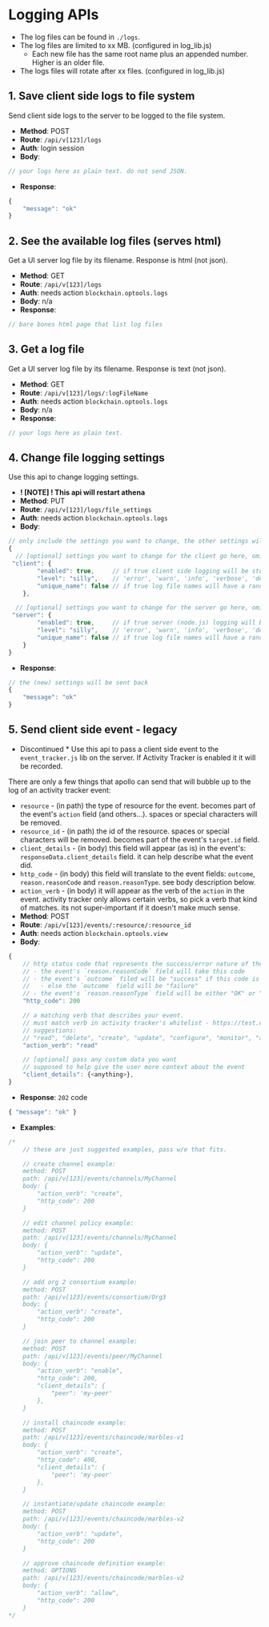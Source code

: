# Logging APIs
- The log files can be found in `./logs`.
- The log files are limited to xx MB. (configured in log_lib.js)
	- Each new file has the same root name plus an appended number. Higher is an older file.
- The logs files will rotate after xx files. (configured in log_lib.js)

## 1. Save client side logs to file system
Send client side logs to the server to be logged to the file system.
- **Method**: POST
- **Route**: `/api/v[123]/logs`
- **Auth**: login session
- **Body**:
```js
// your logs here as plain text. do not send JSON.
```
- **Response**:
```js
{
	"message": "ok"
}
```

## 2. See the available log files (serves html)
Get a UI server log file by its filename.
Response is html (not json).
- **Method**: GET
- **Route**: `/api/v[123]/logs`
- **Auth**: needs action `blockchain.optools.logs`
- **Body**: n/a
- **Response**:
```js
// bare bones html page that list log files
```

## 3. Get a log file
Get a UI server log file by its filename.
Response is text (not json).
- **Method**: GET
- **Route**: `/api/v[123]/logs/:logFileName`
- **Auth**: needs action `blockchain.optools.logs`
- **Body**: n/a
- **Response**:
```js
// your logs here as plain text.
```

## 4. Change file logging settings
Use this api to change logging settings.
- **! [NOTE] ! This api will restart athena**
- **Method**: PUT
- **Route**: `/api/v[123]/logs/file_settings`
- **Auth**: needs action `blockchain.optools.logs`
- **Body**:
```js
// only include the settings you want to change, the other settings will remain
{
  // [optional] settings you want to change for the client go here, omit if no changes
 "client": {
        "enabled": true,     // if true client side logging will be stored to file
        "level": "silly",    // 'error', 'warn', 'info', 'verbose', 'debug', or 'silly' logs will be stored
        "unique_name": false // if true log file names will have a random suffix
	},

  // [optional] settings you want to change for the server go here, omit if no changes
 "server": {
        "enabled": true,     // if true server (node.js) logging will be stored to file
        "level": "silly",    // 'error', 'warn', 'info', 'verbose', 'debug', or 'silly' logs will be stored
        "unique_name": false // if true log file names will have a random suffix
    }
}
```
- **Response**:
```js
// the (new) settings will be sent back
{
	"message": "ok"
}
```

<a name="client"></a>

## 5. Send client side event - legacy

* Discontinued *
Use this api to pass a client side event to the `event_tracker.js` lib on the server.
If Activity Tracker is enabled it it will be recorded.

There are only a few things that apollo can send that will bubble up to the log of an activity tracker event:
- `resource` - (in path) the type of resource for the event. becomes part of the event's `action` field (and others...). spaces or special characters will be removed.
- `resource_id` - (in path) the id of the resource. spaces or special characters will be removed. becomes part of the event's `target.id` field.
- `client_details` - (in body) this field will appear (as is) in the event's: `responseData.client_details` field. it can help describe what the event did.
- `http_code` - (in body) this field will translate to the event fields: `outcome`, `reason.reasonCode` and `reason.reasonType`. see body description below.
- `action_verb` - (in body) it will appear as the verb of the `action` in the event. activity tracker only allows certain verbs, so pick a verb that kind of matches. its not super-important if it doesn't make much sense.
- **Method**: POST
- **Route**: `/api/v[123]/events/:resource/:resource_id`
- **Auth**: needs action `blockchain.optools.view`
- **Body**:
```js
{
	// http status code that represents the success/error nature of the event
	// - the event's `reason.reasonCode` field will take this code
	// - the event's `outcome` filed will be "success" if this code is 1xx, 2xx & 3xx
	//   - else the `outcome` field will be "failure"
	// - the event's `reason.reasonType` field will be either "OK" or "NOT OK" based on the code
	"http_code": 200

	// a matching verb that describes your event.
	// must match verb in activity tracker's whitelist - https://test.cloud.ibm.com/docs/services/Activity-Tracker-with-LogDNA?topic=logdnaat-ibm_event_fields#action
	// suggestions:
	// "read", "delete", "create", "update", "configure", "monitor", "allow", "enable"
	"action_verb": "read"

	// [optional] pass any custom data you want
	// supposed to help give the user more context about the event
	"client_details": {<anything>},
}
```
- **Response**: `202` code
```js
{ "message": "ok" }
```
- **Examples**:
```js
/*
	// these are just suggested examples, pass w/e that fits.

	// create channel example:
	method: POST
	path: /api/v[123]/events/channels/MyChannel
	body: {
		"action_verb": "create",
		"http_code": 200
	}

	// edit channel policy example:
	method: POST
	path: /api/v[123]/events/channels/MyChannel
	body: {
		"action_verb": "update",
		"http_code": 200
	}

	// add org 2 consortium example:
	method: POST
	path: /api/v[123]/events/consortium/Org3
	body: {
		"action_verb": "create",
		"http_code": 200
	}

	// join peer to channel example:
	method: POST
	path: /api/v[123]/events/peer/MyChannel
	body: {
		"action_verb": "enable",
		"http_code": 200,
		"client_details": {
			"peer": 'my-peer'
		},
	}

	// install chaincode example:
	method: POST
	path: /api/v[123]/events/chaincode/marbles-v1
	body: {
		"action_verb": "create",
		"http_code": 400,
		"client_details": {
			"peer": 'my-peer'
		},
	}

	// instantiate/update chaincode example:
	method: POST
	path: /api/v[123]/events/chaincode/marbles-v2
	body: {
		"action_verb": "update",
		"http_code": 200
	}

	// approve chaincode definition example:
	method: OPTIONS
	path: /api/v[123]/events/chaincode/marbles-v2
	body: {
		"action_verb": "allow",
		"http_code": 200
	}
*/
```
